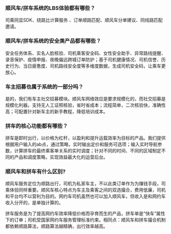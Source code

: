 ### 顺风车/拼车系统的LBS体验都有哪些？
司乘同显SDK、绕路比计算服务 、订单顺路匹配、顺风车分单建议、同线路匹配邀请。

### 顺风车/拼车系统的安全类产品都有哪些？
安全任务体系、实名人脸核验、司机乘客安全码、女性安全助手、异常路线提醒、录音保护、疫情申报、夜晚偏远跨城订单防护；基于司机健康情况、司机信誉、历史行为、当日疲惫度、司机路线安全度等多维度数据，生成司机安全码，让乘车更放心。

### 车主招募也属于系统的一部分吗？
是的，我们有车主社交招募模块。顺风车网络效应是要求规模化的，而社交招募是规模化利器。支持无人工证照核验，省时省成本；流程简单，二次核验快，准确性高；可配置针对新车主的新手教程，降低培训成本。

### 拼车的核心功能都有哪些？
拼车是即时出行，以价格为杠杆，以盈利和提升运载效率为目标的产品。我们提供根据用户输入的ab点，通过策略，实时输出定价和服务可选项；输入实时导航参数，计算拼车的最终乘客单关系的实时调度；针对不同的时间、不同的区域制定不同的产品和调度策略，实现效益最大化的运营后台。

### 顺风车和拼车有什么区别?
顺风车服务定位为顺路出行，司机为私家车主，不以此类订单作为为赚钱手段，司乘体验同样重要。顺风车核心特点为车主及乘客之间的双选撮合，费用低廉，司机和平台均不以营利为目的。网约车司机虽然也可以加入顺风车，但收入是和网约车收入分开的，是单独计算的。

拼车服务是为了提高网约车效率降低价格而孕育而生的产品，拼车单是“快车”属性下的订单；司机受国家网约车服务管理标准约束。相同点：顺风车和拼车撮合机制都依赖顺路算法，顺路算法越精确，出行效率越高。
